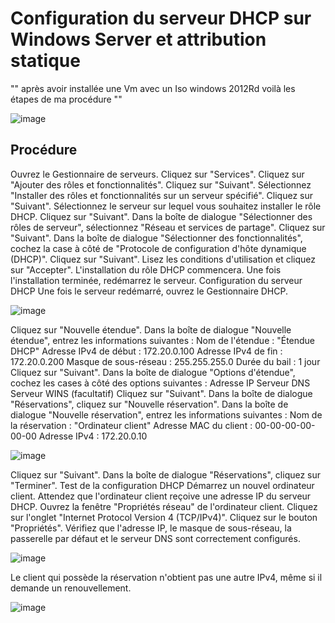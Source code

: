 
# Configuration du serveur DHCP sur Windows Server et attribution statique

"" après avoir installée une Vm avec un Iso windows 2012Rd voilà les étapes de ma procédure "" 

![image](https://github.com/manmaryem/Server-Windows-DHCP/assets/137881827/61b61ef6-7583-4353-a3de-0c8773e034ce)


## Procédure
Ouvrez le Gestionnaire de serveurs.
Cliquez sur "Services".
Cliquez sur "Ajouter des rôles et fonctionnalités".
Cliquez sur "Suivant".
Sélectionnez "Installer des rôles et fonctionnalités sur un serveur spécifié".
Cliquez sur "Suivant".
Sélectionnez le serveur sur lequel vous souhaitez installer le rôle DHCP.
Cliquez sur "Suivant".
Dans la boîte de dialogue "Sélectionner des rôles de serveur", sélectionnez "Réseau et services de partage".
Cliquez sur "Suivant".
Dans la boîte de dialogue "Sélectionner des fonctionnalités", cochez la case à côté de "Protocole de configuration d'hôte dynamique (DHCP)".
Cliquez sur "Suivant".
Lisez les conditions d'utilisation et cliquez sur "Accepter".
L'installation du rôle DHCP commencera.
Une fois l'installation terminée, redémarrez le serveur.
Configuration du serveur DHCP
Une fois le serveur redémarré, ouvrez le Gestionnaire DHCP.

![image](https://github.com/manmaryem/Server-Windows-DHCP/assets/137881827/94f0598a-6973-435f-922f-f815acef17ae)

Cliquez sur "Nouvelle étendue".
Dans la boîte de dialogue "Nouvelle étendue", entrez les informations suivantes :
Nom de l'étendue : "Étendue DHCP"
Adresse IPv4 de début : 172.20.0.100
Adresse IPv4 de fin : 172.20.0.200
Masque de sous-réseau : 255.255.255.0
Durée du bail : 1 jour
Cliquez sur "Suivant".
Dans la boîte de dialogue "Options d'étendue", cochez les cases à côté des options suivantes :
Adresse IP
Serveur DNS
Serveur WINS (facultatif)
Cliquez sur "Suivant".
Dans la boîte de dialogue "Réservations", cliquez sur "Nouvelle réservation".
Dans la boîte de dialogue "Nouvelle réservation", entrez les informations suivantes :
Nom de la réservation : "Ordinateur client"
Adresse MAC du client : 00-00-00-00-00-00
Adresse IPv4 : 172.20.0.10

![image](https://github.com/manmaryem/Server-Windows-DHCP/assets/137881827/05bf0adb-496f-4f22-bbb5-1445929a1bf4)

Cliquez sur "Suivant".
Dans la boîte de dialogue "Réservations", cliquez sur "Terminer".
Test de la configuration DHCP
Démarrez un nouvel ordinateur client.
Attendez que l'ordinateur client reçoive une adresse IP du serveur DHCP.
Ouvrez la fenêtre "Propriétés réseau" de l'ordinateur client.
Cliquez sur l'onglet "Internet Protocol Version 4 (TCP/IPv4)".
Cliquez sur le bouton "Propriétés".
Vérifiez que l'adresse IP, le masque de sous-réseau, la passerelle par défaut et le serveur DNS sont correctement configurés.

![image](https://github.com/manmaryem/Server-Windows-DHCP/assets/137881827/1990fa5d-9cda-4c8a-8094-a860c6b2d112)

Le client qui possède la réservation n'obtient pas une autre IPv4, même si il demande un renouvellement.

![image](https://github.com/manmaryem/Server-Windows-DHCP/assets/137881827/360fe17e-e7f0-4bc8-a2d9-ef371051674c)




